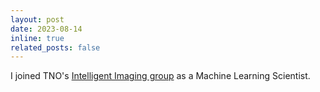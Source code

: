 ```yaml
---
layout: post
date: 2023-08-14
inline: true
related_posts: false
---
```


I joined TNO's <a href='https://www.tno.nl/en/about-tno/organisation/units/defence-safety-security/intelligent-imaging/'>Intelligent Imaging group</a> as a Machine Learning Scientist.